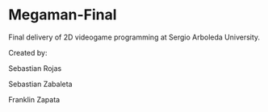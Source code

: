 # Megaman-Final
 Final delivery of 2D videogame programming at Sergio Arboleda University.
 
 Created by:
 
 Sebastian Rojas
 
 Sebastian Zabaleta
 
 Franklin Zapata
